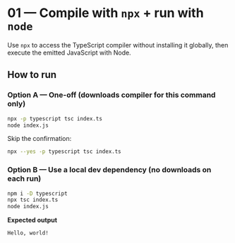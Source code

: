 # 01 — Compile with `npx` + run with `node`

Use `npx` to access the TypeScript compiler without installing it globally, then execute the emitted JavaScript with Node.

## How to run

### Option A — One-off (downloads compiler for this command only)

```bash
npx -p typescript tsc index.ts
node index.js
```

Skip the confirmation:

```bash
npx --yes -p typescript tsc index.ts
```

### Option B — Use a local dev dependency (no downloads on each run)

```bash
npm i -D typescript
npx tsc index.ts
node index.js
```

**Expected output**

```
Hello, world!
```
